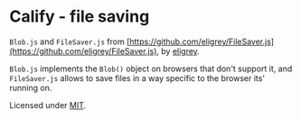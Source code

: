 # Calify - file saving

`Blob.js` and `FileSaver.js` from [https://github.com/eligrey/FileSaver.js](https://github.com/eligrey/FileSaver.js), by [eligrey](https://github.com/eligrey).

`Blob.js` implements the `Blob()` object on browsers that don't support it, and `FileSaver.js` allows to save files in a way specific to the browser its' running on.

Licensed under [MIT](https://github.com/eligrey/FileSaver.js/blob/master/LICENSE.md).